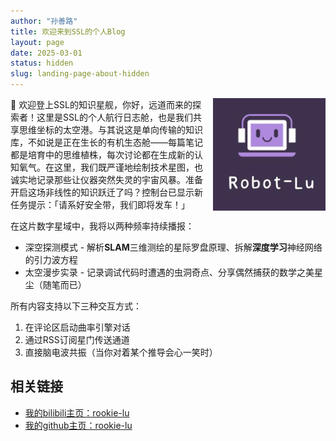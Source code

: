 ```yaml
---
author: "孙善路"
title: 欢迎来到SSL的个人Blog
layout: page
date: 2025-03-01
status: hidden
slug: landing-page-about-hidden
---
```



<img src="../theme/images/apple-touch-icon-180x180.png" alt="RobotLU" style="float: right; margin-left: 10px; width: 150; height: 150;">

🚀 欢迎登上SSL的知识星舰，你好，远道而来的探索者！这里是SSL的个人航行日志舱，也是我们共享思维坐标的太空港。与其说这是单向传输的知识库，不如说是正在生长的有机生态舱——每篇笔记都是培育中的思维植株，每次讨论都在生成新的认知氧气。在这里，我们既严谨地绘制技术星图，也诚实地记录那些让仪器突然失灵的宇宙风暴。准备开启这场非线性的知识跃迁了吗？控制台已显示新任务提示：「请系好安全带，我们即将发车！」


在这片数字星域中，我将以两种频率持续播报：

- 深空探测模式 - 解析**SLAM**三维测绘的星际罗盘原理、拆解**深度学习**神经网络的引力波方程
- 太空漫步实录 - 记录调试代码时遭遇的虫洞奇点、分享偶然捕获的数学之美星尘（随笔而已）

所有内容支持以下三种交互方式：

1. 在评论区启动曲率引擎对话
2. 通过RSS订阅星门传送通道
3. 直接脑电波共振（当你对着某个推导会心一笑时）

## 相关链接

- [我的bilibili主页：rookie-lu](https://space.bilibili.com/489032586)
- [我的github主页：rookie-lu](https://github.com/sunshanlu)